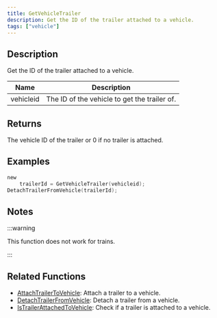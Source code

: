 ```yaml
---
title: GetVehicleTrailer
description: Get the ID of the trailer attached to a vehicle.
tags: ["vehicle"]
---
```


## Description

Get the ID of the trailer attached to a vehicle.

| Name      | Description                                  |
| --------- | -------------------------------------------- |
| vehicleid | The ID of the vehicle to get the trailer of. |

## Returns

The vehicle ID of the trailer or 0 if no trailer is attached.

## Examples

```c
new
	trailerId = GetVehicleTrailer(vehicleid);
DetachTrailerFromVehicle(trailerId);
```

## Notes

:::warning

This function does not work for trains.

:::

## Related Functions

- [AttachTrailerToVehicle](AttachTrailerToVehicle): Attach a trailer to a vehicle.
- [DetachTrailerFromVehicle](DetachTrailerFromVehicle): Detach a trailer from a vehicle.
- [IsTrailerAttachedToVehicle](IsTrailerAttachedToVehicle): Check if a trailer is attached to a vehicle.
